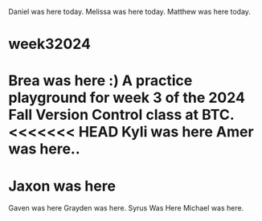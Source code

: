 Daniel was here today.
Melissa was here today.
Matthew was here today.
# week32024
Brea was here :)
A practice playground for week 3 of the 2024 Fall Version Control class at BTC.
<<<<<<< HEAD
Kyli was here
Amer was here..
=======
#
# Jaxon was here
Gaven was here
Grayden was here.
Syrus Was Here
Michael was here.
